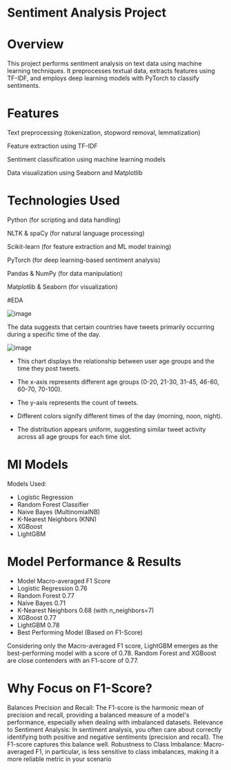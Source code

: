 # Sentiment Analysis Project

# Overview

This project performs sentiment analysis on text data using machine learning techniques. It preprocesses textual data, extracts features using TF-IDF, and employs deep learning models with PyTorch to classify sentiments.

# Features

Text preprocessing (tokenization, stopword removal, lemmatization)

Feature extraction using TF-IDF

Sentiment classification using machine learning models

Data visualization using Seaborn and Matplotlib

# Technologies Used

Python (for scripting and data handling)

NLTK & spaCy (for natural language processing)

Scikit-learn (for feature extraction and ML model training)

PyTorch (for deep learning-based sentiment analysis)

Pandas & NumPy (for data manipulation)

Matplotlib & Seaborn (for visualization)

#EDA

![image](https://github.com/user-attachments/assets/aa6d604c-0464-4d02-9d46-497d48412e7c)

The data suggests that certain countries have tweets primarily occurring during a specific time of the day.

![image](https://github.com/user-attachments/assets/b41739e9-1ab9-401a-aa49-776e5c758624)

* This chart displays the relationship between user age groups and the time they post tweets.

* The x-axis represents different age groups (0-20, 21-30, 31-45, 46-60, 60-70, 70-100).

* The y-axis represents the count of tweets.

* Different colors signify different times of the day (morning, noon, night).

* The distribution appears uniform, suggesting similar tweet activity across all age groups for each time slot.


# Ml Models

Models Used:

* Logistic Regression
* Random Forest Classifier
* Naive Bayes (MultinomialNB)
* K-Nearest Neighbors (KNN)
* XGBoost
* LightGBM
  
# Model Performance & Results

* Model	Macro-averaged F1 Score
* Logistic Regression	0.76
* Random Forest	0.77
* Naive Bayes	0.71
* K-Nearest Neighbors	0.68 (with n_neighbors=7)
* XGBoost	0.77
* LightGBM	0.78
* Best Performing Model (Based on F1-Score)

Considering only the Macro-averaged F1 score, LightGBM emerges as the best-performing model with a score of 0.78. Random Forest and XGBoost are close contenders with an F1-score of 0.77.

# Why Focus on F1-Score?

Balances Precision and Recall: The F1-score is the harmonic mean of precision and recall, providing a balanced measure of a model's performance, especially when dealing with imbalanced datasets.
Relevance to Sentiment Analysis: In sentiment analysis, you often care about correctly identifying both positive and negative sentiments (precision and recall). The F1-score captures this balance well.
Robustness to Class Imbalance: Macro-averaged F1, in particular, is less sensitive to class imbalances, making it a more reliable metric in your scenario

